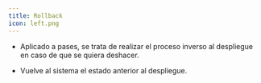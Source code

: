 ```yaml
---
title: Rollback
icon: left.png
---
```


* Aplicado a pases, se trata de realizar el proceso inverso al despliegue en caso de que se quiera deshacer.

* Vuelve al sistema el estado anterior al despliegue.
